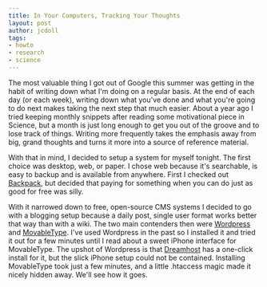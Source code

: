 ```yaml
---
title: In Your Computers, Tracking Your Thoughts
layout: post
author: jcdoll
tags:
- howto
- research
- science
---
```


The most valuable thing I got out of Google this summer was getting in the habit of writing down what I'm doing on a regular basis. At the end of each day (or each week), writing down what you've done and what you're going to do next makes taking the next step that much easier. About a year ago I tried keeping monthly snippets after reading some motivational piece in Science, but a month is just long enough to get you out of the groove and to lose track of things. Writing more frequently takes the emphasis away from big, grand thoughts and turns it more into a source of reference material.

With that in mind, I decided to setup a system for myself tonight. The first choice was desktop, web, or paper. I chose web because it's searchable, is easy to backup and is available from anywhere. First I checked out [Backpack](http://backpackit.com), but decided that paying for something when you can do just as good for free was silly.

With it narrowed down to free, open-source CMS systems I decided to go with a blogging setup because a daily post, single user format works better that way than with a wiki. The two main contenders then were [Wordpress](http://wordpress.org) and [MovableType](http://www.movabletype.org/). I've used Wordpress in the past so I installed it and tried it out for a few minutes until I read about a sweet iPhone interface for MovableType. The upshot of Wordpress is that [Dreamhost](http://www.dreamhost.com/r.cgi?338444) has a one-click install for it, but the slick iPhone setup could not be contained. Installing MovableType took just a few minutes, and a little .htaccess magic made it nicely hidden away. We'll see how it goes.
